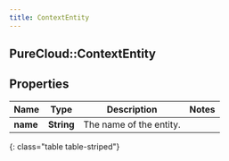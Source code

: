 ```yaml
---
title: ContextEntity
---
```

## PureCloud::ContextEntity

## Properties

|Name | Type | Description | Notes|
|------------ | ------------- | ------------- | -------------|
| **name** | **String** | The name of the entity. | |
{: class="table table-striped"}


